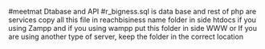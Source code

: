﻿#meetmat Dtabase and API 
#r_bigness.sql is data base and rest of php are services copy all this file in reachbisiness name folder in side htdocs if you using Zampp and if you using wampp put this folder in side WWW or If you are using another type of server, keep the folder in the correct location
